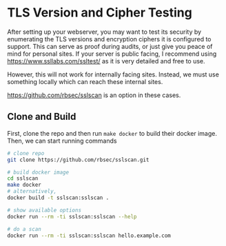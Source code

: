 # TLS Version and Cipher Testing

After setting up your webserver, you may want to test its security by enumerating the TLS versions and encryption ciphers it is configured to support. This can serve as proof during audits, or just give you peace of mind for personal sites. If your server is public facing, I recommend using <https://www.ssllabs.com/ssltest/> as it is very detailed and free to use.

However, this will not work for internally facing sites. Instead, we must use something locally which can reach these internal sites.

<https://github.com/rbsec/sslscan> is an option in these cases.

## Clone and Build

First, clone the repo and then run `make docker` to build their docker image. Then, we can start running commands

```bash
# clone repo
git clone https://github.com/rbsec/sslscan.git

# build docker image
cd sslscan
make docker
# alternatively, 
docker build -t sslscan:sslscan .

# show available options
docker run --rm -ti sslscan:sslscan --help

# do a scan
docker run --rm -ti sslscan:sslscan hello.example.com
```
